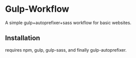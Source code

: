 # Gulp-Workflow
A simple gulp+autoprefixer+sass workflow for basic websites.

## Installation

requires npm, gulp, gulp-sass, and finally gulp-autoprefixer.